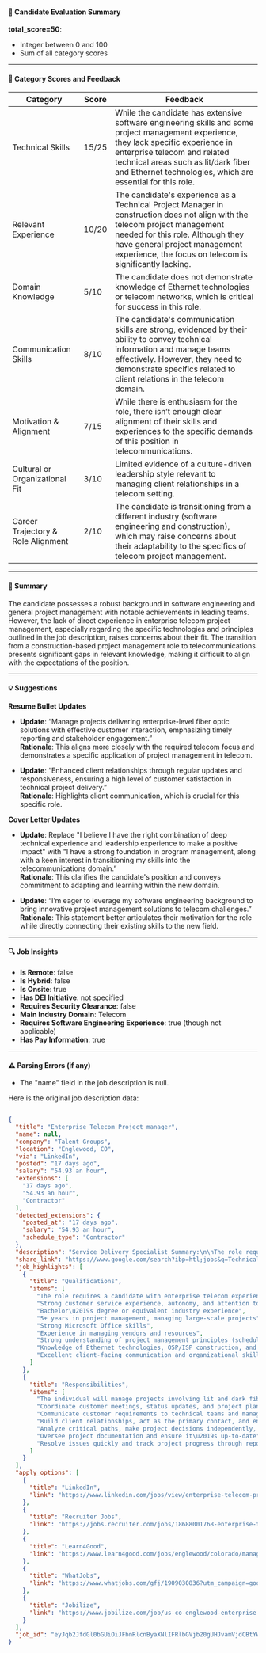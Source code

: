#### 📄 Candidate Evaluation Summary

**total_score=50**:  
- Integer between 0 and 100  
- Sum of all category scores  

---

#### 🎯 Category Scores and Feedback

| Category                        | Score | Feedback |
|----------------------------------|-------|----------|
| Technical Skills                 | 15/25 | While the candidate has extensive software engineering skills and some project management experience, they lack specific experience in enterprise telecom and related technical areas such as lit/dark fiber and Ethernet technologies, which are essential for this role. |
| Relevant Experience              | 10/20 | The candidate's experience as a Technical Project Manager in construction does not align with the telecom project management needed for this role. Although they have general project management experience, the focus on telecom is significantly lacking. |
| Domain Knowledge                 | 5/10  | The candidate does not demonstrate knowledge of Ethernet technologies or telecom networks, which is critical for success in this role. |
| Communication Skills             | 8/10  | The candidate's communication skills are strong, evidenced by their ability to convey technical information and manage teams effectively. However, they need to demonstrate specifics related to client relations in the telecom domain. |
| Motivation & Alignment           | 7/15  | While there is enthusiasm for the role, there isn’t enough clear alignment of their skills and experiences to the specific demands of this position in telecommunications. |
| Cultural or Organizational Fit   | 3/10  | Limited evidence of a culture-driven leadership style relevant to managing client relationships in a telecom setting. |
| Career Trajectory & Role Alignment | 2/10 | The candidate is transitioning from a different industry (software engineering and construction), which may raise concerns about their adaptability to the specifics of telecom project management. |

---

#### 🧾 Summary

The candidate possesses a robust background in software engineering and general project management with notable achievements in leading teams. However, the lack of direct experience in enterprise telecom project management, especially regarding the specific technologies and principles outlined in the job description, raises concerns about their fit. The transition from a construction-based project management role to telecommunications presents significant gaps in relevant knowledge, making it difficult to align with the expectations of the position. 

---

#### 💡 Suggestions

**Resume Bullet Updates**  
- **Update**: “Manage projects delivering enterprise-level fiber optic solutions with effective customer interaction, emphasizing timely reporting and stakeholder engagement.”  
  **Rationale**: This aligns more closely with the required telecom focus and demonstrates a specific application of project management in telecom.   
  
- **Update**: “Enhanced client relationships through regular updates and responsiveness, ensuring a high level of customer satisfaction in technical project delivery.”  
  **Rationale**: Highlights client communication, which is crucial for this specific role.

**Cover Letter Updates**  
- **Update**: Replace "I believe I have the right combination of deep technical experience and leadership experience to make a positive impact" with "I have a strong foundation in program management, along with a keen interest in transitioning my skills into the telecommunications domain.”  
  **Rationale**: This clarifies the candidate's position and conveys commitment to adapting and learning within the new domain.

- **Update**: “I’m eager to leverage my software engineering background to bring innovative project management solutions to telecom challenges.”  
  **Rationale**: This statement better articulates their motivation for the role while directly connecting their existing skills to the new field.

---

#### 🔍 Job Insights

- **Is Remote**: false  
- **Is Hybrid**: false  
- **Is Onsite**: true  
- **Has DEI Initiative**: not specified  
- **Requires Security Clearance**: false  
- **Main Industry Domain**: Telecom  
- **Requires Software Engineering Experience**: true (though not applicable)  
- **Has Pay Information**: true  

---

#### ⚠️ Parsing Errors (if any)

- The "name" field in the job description is null.

Here is the original job description data:

```json

{
  "title": "Enterprise Telecom Project manager",
  "name": null,
  "company": "Talent Groups",
  "location": "Englewood, CO",
  "via": "LinkedIn",
  "posted": "17 days ago",
  "salary": "54.93 an hour",
  "extensions": [
    "17 days ago",
    "54.93 an hour",
    "Contractor"
  ],
  "detected_extensions": {
    "posted_at": "17 days ago",
    "salary": "54.93 an hour",
    "schedule_type": "Contractor"
  },
  "description": "Service Delivery Specialist Summary:\n\nThe role requires a candidate with enterprise telecom experience, not construction project management. The individual will manage projects involving lit and dark fiber, ensuring effective customer interactions and project delivery. Strong customer service experience, autonomy, and attention to detail are key.\n\nKey Responsibilities:\n\u2022 Coordinate customer meetings, status updates, and project planning with internal teams.\n\u2022 Communicate customer requirements to technical teams and manage project timelines.\n\u2022 Build client relationships, act as the primary contact, and ensure project success.\n\u2022 Analyze critical paths, make project decisions independently, and manage risks.\n\u2022 Oversee project documentation and ensure it\u2019s up-to-date.\n\u2022 Resolve issues quickly and track project progress through reports and meetings.\n\nQualifications:\n\u2022 Bachelor\u2019s degree or equivalent industry experience.\n\u2022 5+ years in project management, managing large-scale projects.\n\u2022 Strong Microsoft Office skills.\n\nSkills:\n\u2022 Experience in managing vendors and resources.\n\u2022 Strong understanding of project management principles (scheduling, risk management).\n\u2022 Knowledge of Ethernet technologies, OSP/ISP construction, and carrier installation procedures.\n\u2022 Excellent client-facing communication and organizational skills.",
  "share_link": "https://www.google.com/search?ibp=htl;jobs&q=Technical+Project+Manager&htidocid=_NEl4wiEQHIAA5QDAAAAAA%3D%3D&hl=en-US&shndl=37&shmd=H4sIAAAAAAAA_xXMsQrCQAyAYVz7CA6SWbQngoM6Sim46NC9XM9wbbkmRxKxj-LjWpd_-_7iuyrOFRlKlkERGkwYeIKn8IjBYPLkIwrs4c4dKHoJPTBBzRwTrq-9WdaLc6qpjGrehlAu3jFhx7MbudN_Wu29YE7esD2eDnOZKW43jU9IBrXwOysMBBUt0w_zawe3xw-3kwcCmwAAAA&shmds=v1_AQbUm94rqon82DAgjKWqiREiB9ds3bzGf3B0xps0glRKyzTX6w&source=sh/x/job/li/m1/1#fpstate=tldetail&htivrt=jobs&htiq=Technical+Project+Manager&htidocid=_NEl4wiEQHIAA5QDAAAAAA%3D%3D",
  "job_highlights": [
    {
      "title": "Qualifications",
      "items": [
        "The role requires a candidate with enterprise telecom experience, not construction project management",
        "Strong customer service experience, autonomy, and attention to detail are key",
        "Bachelor\u2019s degree or equivalent industry experience",
        "5+ years in project management, managing large-scale projects",
        "Strong Microsoft Office skills",
        "Experience in managing vendors and resources",
        "Strong understanding of project management principles (scheduling, risk management)",
        "Knowledge of Ethernet technologies, OSP/ISP construction, and carrier installation procedures",
        "Excellent client-facing communication and organizational skills"
      ]
    },
    {
      "title": "Responsibilities",
      "items": [
        "The individual will manage projects involving lit and dark fiber, ensuring effective customer interactions and project delivery",
        "Coordinate customer meetings, status updates, and project planning with internal teams",
        "Communicate customer requirements to technical teams and manage project timelines",
        "Build client relationships, act as the primary contact, and ensure project success",
        "Analyze critical paths, make project decisions independently, and manage risks",
        "Oversee project documentation and ensure it\u2019s up-to-date",
        "Resolve issues quickly and track project progress through reports and meetings"
      ]
    }
  ],
  "apply_options": [
    {
      "title": "LinkedIn",
      "link": "https://www.linkedin.com/jobs/view/enterprise-telecom-project-manager-at-talent-groups-4184860543?utm_campaign=google_jobs_apply&utm_source=google_jobs_apply&utm_medium=organic"
    },
    {
      "title": "Recruiter Jobs",
      "link": "https://jobs.recruiter.com/jobs/18688001768-enterprise-telecom-project-manager?utm_campaign=google_jobs_apply&utm_source=google_jobs_apply&utm_medium=organic"
    },
    {
      "title": "Learn4Good",
      "link": "https://www.learn4good.com/jobs/englewood/colorado/management_and_managerial/4066553129/e/?utm_campaign=google_jobs_apply&utm_source=google_jobs_apply&utm_medium=organic"
    },
    {
      "title": "WhatJobs",
      "link": "https://www.whatjobs.com/gfj/1909030836?utm_campaign=google_jobs_apply&utm_source=google_jobs_apply&utm_medium=organic"
    },
    {
      "title": "Jobilize",
      "link": "https://www.jobilize.com/job/us-co-englewood-enterprise-telecom-project-manager-talent-groups-hiring?utm_campaign=google_jobs_apply&utm_source=google_jobs_apply&utm_medium=organic"
    }
  ],
  "job_id": "eyJqb2JfdGl0bGUiOiJFbnRlcnByaXNlIFRlbGVjb20gUHJvamVjdCBtYW5hZ2VyIiwiY29tcGFueV9uYW1lIjoiVGFsZW50IEdyb3VwcyIsImFkZHJlc3NfY2l0eSI6IkVuZ2xld29vZCwgQ08iLCJodGlkb2NpZCI6Il9ORWw0d2lFUUhJQUE1UURBQUFBQUE9PSIsInV1bGUiOiJ3K0NBSVFJQ0lOVlc1cGRHVmtJRk4wWVhSbGN3In0="
}